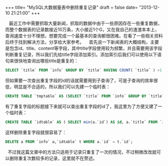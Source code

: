 +++
title= "MySQL大数据量表中删除重复记录"
draft = false
date= "2013-12-10 21:21:00"
+++

   最近工作中需要抓取大量新闻，抓取的数据中由于一些原因存在一些重复数据，而整个数据表的记录数接近10万条，大小接近1个G，又在我自己的渣渣本本上，查询速度十分不理想，想要完成一个最基本的查询都很困难。在看了一些相关资料后终于找到解决方法，分享给大家参考。
   首先说一下新闻表的大概结构，主要是包含id、title、content等字段，其中title字段使用较为频繁，并且需要用该字段判断重复记录，所以我们先给title字段添加索引。添加索引后我们可以使用以下语句来很快地查询出哪些title是重复的：
```sql
SELECT `title` FROM `info` GROUP BY `title` HAVING COUNT( `title` ) >1
```
 但如果要一次查出重复字段的id的话就需要用到子查询了，可是子查询的效率很低，明显是不合适的，所以我们可以先建一个临时表：
```sql
CREATE TABLE `tmptable` AS (SELECT `title` FROM `info` GROUP BY `title` HAVING COUNT( `title` ) >1);
```
 有了重复字段的标题接下来就可以查出重复字段的id了，我这里为了方便又建了一个临时表：
```sql
CREATE TABLE `idtable` AS ( SELECT min(a.`id`) AS id, a.`title` FROM `info` a, `tmptable` t WHERE a.`title` = t.`title` GROUP BY a.`title`);
```
 这样删除重复字段就很容易了：
```sql
DELETE a FROM `info` a,`idtable` t WHERE a.`id` = t.`id`;
```
 
 不过我这篇文章中的方法只适用于记录只重复了一次的情况，不过稍微改改就可以删除重复次数较多的记录，这里就不在赘述。
